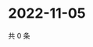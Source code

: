 # 2022-11-05

共 0 条

<!-- BEGIN WEIBO -->
<!-- 最后更新时间 Sat Nov 05 2022 14:07:14 GMT+0800 (China Standard Time) -->

<!-- END WEIBO -->
